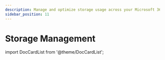 ```yaml
---
description: Manage and optimize storage usage across your Microsoft 365 environment with Syskit Point.
sidebar_position: 11
---
```


# Storage Management

import DocCardList from '@theme/DocCardList';

<DocCardList />